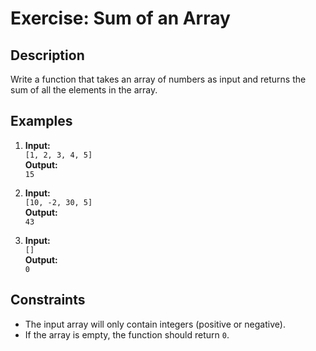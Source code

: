 # Exercise: Sum of an Array

## Description  
Write a function that takes an array of numbers as input and returns the sum of all the elements in the array.

## Examples  

1. **Input:**  
   `[1, 2, 3, 4, 5]`  
   **Output:**  
   `15`  

2. **Input:**  
   `[10, -2, 30, 5]`  
   **Output:**  
   `43`  

3. **Input:**  
   `[]`  
   **Output:**  
   `0`  

## Constraints  
- The input array will only contain integers (positive or negative).  
- If the array is empty, the function should return `0`.